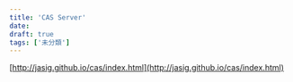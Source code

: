```yaml
---
title: 'CAS Server'
date: 
draft: true
tags: ['未分類']
---
```


[http://jasig.github.io/cas/index.html](http://jasig.github.io/cas/index.html)